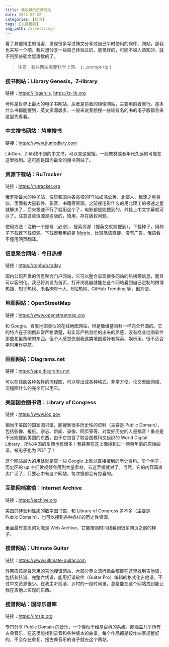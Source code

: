 ```yaml
---
title: 我收藏的资源网站
date: 2022-05-22
categories: [其他]
tags: [长期更新]
img_path: /assets/img/
---
```


看了其他博主的博客，发现很多写过博文分享过自己平时使用的软件、网站，那我也来写一个吧。我只想分享一些自己体验过的、感觉好的，可能不被人熟知的，就不列那些软文里凑数的了。

> 注意：有些网站需要科学上网。
{: .prompt-tip }

### 搜书网站：Library Genesis，Z-library


链接：<https://libgen.is>, <https://z-lib.org>

号称是世界上最大的电子书网站，后者是前者的镜像网站，主要用前者就行。基本什么书都能搜到，英文资源居多，一般来说我想搜一些较有名的书的电子版都会来这里先看看。


### 中文搜书网站：鸠摩搜书

链接：<https://www.jiumodiary.com>

LibGen、Z-lib找不到的中文书，可以来这里搜。一般教材或者年代久远的可能在这里找到。这可能是国内最全的搜书网站了。


### 资源下载站：RuTracker

链接：<https://rutracker.org>

俄罗斯最大的种子站，性质和国内各高校的PT站如蒲公英、北邮人、极速之星类似，里面有大量软件、影音、书籍等资源。之前搜电影什么的用北理工的极速之星就解决了，后来极速不行了就用这个了，电影都是能搜到的，外挂上中文字幕就可以了。注意这些资源是盗版的，慎用，存在版权问题。

使用方法：注册一个账号（必须），搜索资源（搜英文就能搜到），下载种子，用种子下载器下载资源。下载器我用的是 [Motrix](https://motrix.app)，比较简洁直接，没有广告。俄语看不懂用网页翻译。


### 信息聚合网站：今日热榜

链接：<https://tophub.today>

国内公司开发的信息聚合门户网站，它可以整合呈现很多网站的热榜等信息，而且可以客制化。我已将其设为首页，打开浏览器就能在这个网站看到自己定制的微博热搜、知乎热榜、未名BBS十大、B站热榜、GitHub Trending 等，很方便。


### 地图网站：OpenStreetMap

链接：<https://www.openstreetmap.org>

和 Google、百度地图类似的在线地图网站，但是像维基百科一样完全开源的。它的特点在于图例非常严格清楚，有实际严格测绘的出来的质感，没有商业地图软件那些花里胡哨的东西。但个人感觉仅限我这类地图爱好者探索、娱乐用，很不适合平时用作导航。

### 画图网站：Diagrams.net

链接：<https://app.diagrams.net>

可以在线画各种各样的流程图，可以导出成各种格式，非常方便。论文里画网络、流程图什么的完全可以用它。



### 美国国会图书馆：Library of Congress

链接：<https://www.loc.gov>

相当于美国的国家图书馆，能搜到很多历史性的资料（主要是 Public Domain），包括影像、报纸、杂志、新闻、录像、网页等等，对爱好历史的人是福音！重点是不光能搜到美国的东西，由于它包含了联合国教科文组织的 World Digital Library，所以中国的东西也有很多！我甚至在这上面搜到过一两百年前的原始曲谱，被电子化为 PDF 了！

这个网站最大的用处就是查一些 Google 上难以直接搜到的历史资料。举个例子，历史区的 up 主们做视频会用到大量素材，去这里搜就对了。当然，它的内容简直太广泛了，只要心中有这个网站，每次搜都会有惊喜的。

### 互联网档案馆：Internet Archive

链接：<https://archive.org>

美国的非营利性质的数字图书馆，和 Library of Congress 差不多（主要是 Public Domain），也可以搜到各种各样的历史性资源。

里面最有意思的功能是 Web Archive，它能按照时间线看到很多网页之前的样子。

### 搜谱网站：Ultimate Guitar

链接：<https://www.ultimate-guitar.com>

外网应该是最常用的吉他搜谱网站，大部分英文流行歌曲都能在这里找到吉他谱，包括和弦谱、完整六线谱、能用打谱软件（Guitar Pro）编辑的格式化吉他谱。不过中文资源很少。在我主听摇滚、乡村的一段时间里，总是能在这个网站找到能让我在吉他上实现的东西。


### 搜谱网站：国际乐谱库

链接：<https://imslp.org>

专门分享 Public Domain 的音乐，一个类似于维基百科的系统。能涵盖几乎所有古典音乐，在这里能找到录音和各种版本的曲谱，每个作品都是按作曲家规整好的，不会存在重复。搜古典音乐的谱子就去这个网站。